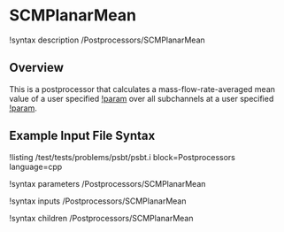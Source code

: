 # SCMPlanarMean

!syntax description /Postprocessors/SCMPlanarMean

## Overview

<!-- -->

This is a postprocessor that calculates a mass-flow-rate-averaged mean value of a user specified [!param](/Postprocessors/SCMPlanarMean/variable) over all subchannels
at a user specified [!param](/Postprocessors/SCMPlanarMean/height).

## Example Input File Syntax

!listing /test/tests/problems/psbt/psbt.i block=Postprocessors language=cpp

!syntax parameters /Postprocessors/SCMPlanarMean

!syntax inputs /Postprocessors/SCMPlanarMean

!syntax children /Postprocessors/SCMPlanarMean
